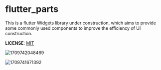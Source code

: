 # flutter_parts

This is a flutter Widgets library under construction, which aims to provide some commonly used components to improve the efficiency of UI construction.

**LICENSE**: [MIT](./LICENSE)

![1709742048469](image/README/1709742048469.gif)

![1709741671392](image/README/1709741671392.png)
